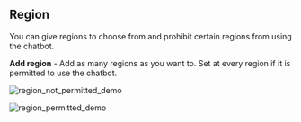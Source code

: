 ## Region

You can give regions to choose from and prohibit certain regions from using the chatbot.

**Add region** - Add as many regions as you want to. Set at every region if it is permitted to use the chatbot.

![region_not_permitted_demo](https://raw.githubusercontent.com/loyjoy/welcome/master/help/processes/process/subprocesses/region_not_permitted_demo.png)

![region_permitted_demo](https://raw.githubusercontent.com/loyjoy/welcome/master/help/processes/process/subprocesses/region_permitted_demo.png)
